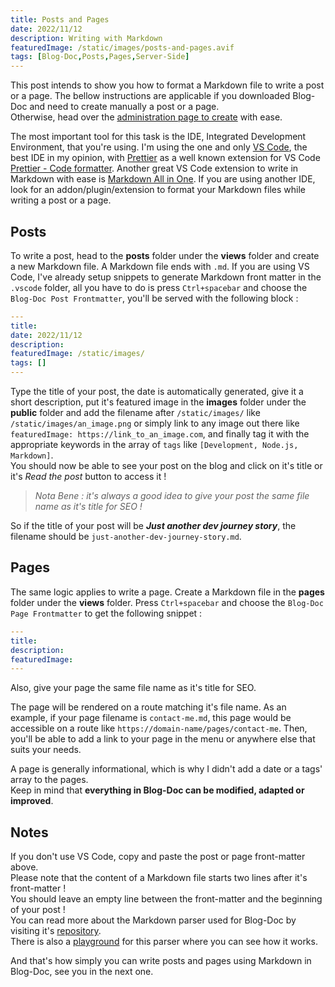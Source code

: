 ```yaml
---
title: Posts and Pages
date: 2022/11/12
description: Writing with Markdown
featuredImage: /static/images/posts-and-pages.avif
tags: [Blog-Doc,Posts,Pages,Server-Side]
---
```

This post intends to show you how to format a Markdown file to write a post or a page. The bellow instructions are applicable if you downloaded Blog-Doc and need to create manually a post or a page.  
Otherwise, head over the [administration page to create](/admin-create) with ease.

The most important tool for this task is the IDE, Integrated Development Environment, that you're using. I'm using the one and only [VS Code](https://code.visualstudio.com/), the best IDE in my opinion, with [Prettier](https://prettier.io/) as a well known extension for VS Code [Prettier - Code formatter](https://marketplace.visualstudio.com/items?itemName=esbenp.prettier-vscode). Another great VS Code extension to write in Markdown with ease is [Markdown All in One](https://marketplace.visualstudio.com/items?itemName=yzhang.markdown-all-in-one). If you are using another IDE, look for an addon/plugin/extension to format your Markdown files while writing a post or a page.

## Posts

To write a post, head to the **posts** folder under the **views** folder and create a new Markdown file. A Markdown file ends with `.md`. If you are using VS Code, I've already setup snippets to generate Markdown front matter in the `.vscode` folder, all you have to do is press `Ctrl+spacebar` and choose the `Blog-Doc Post Frontmatter`, you'll be served with the following block :

```yaml
---
title:
date: 2022/11/12
description:
featuredImage: /static/images/
tags: []
---
```

Type the title of your post, the date is automatically generated, give it a short description, put it's featured image in the **images** folder under the **public** folder and add the filename after `/static/images/` like `/static/images/an_image.png` or simply link to any image out there like `featuredImage: https://link_to_an_image.com`, and finally tag it with the appropriate keywords in the array of `tags` like `[Development, Node.js, Markdown]`.  
You should now be able to see your post on the blog and click on it's title or it's _Read the post_ button to access it !

> _Nota Bene : it's always a good idea to give your post the same file name as it's title for SEO !_

So if the title of your post will be **_Just another dev journey story_**, the filename should be `just-another-dev-journey-story.md`.

## Pages

The same logic applies to write a page. Create a Markdown file in the **pages** folder under the **views** folder. Press `Ctrl+spacebar` and choose the `Blog-Doc Page Frontmatter` to get the following snippet :

```yaml
---
title:
description:
featuredImage:
---
```

Also, give your page the same file name as it's title for SEO.

The page will be rendered on a route matching it's file name. As an example, if your page filename is `contact-me.md`, this page would be accessible on a route like `https://domain-name/pages/contact-me`. Then, you'll be able to add a link to your page in the menu or anywhere else that suits your needs.

A page is generally informational, which is why I didn't add a date or a tags' array to the pages.  
Keep in mind that **everything in Blog-Doc can be modified, adapted or improved**.

## Notes

If you don't use VS Code, copy and paste the post or page front-matter above.  
Please note that the content of a Markdown file starts two lines after it's front-matter !  
You should leave an empty line between the front-matter and the beginning of your post !  
You can read more about the Markdown parser used for Blog-Doc by visiting it's [repository](https://github.com/markdown-it/markdown-it).  
There is also a [playground](https://markdown-it.github.io/) for this parser where you can see how it works.

And that's how simply you can write posts and pages using Markdown in Blog-Doc, see you in the next one.
